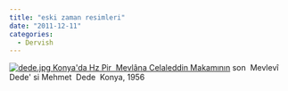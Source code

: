 ```yaml
---
title: "eski zaman resimleri"
date: "2011-12-11"
categories: 
  - Dervish
---
```


 [![dede.jpg](/uploads/2011/12/dede.jpg) Konya'da Hz Pir  Mevlâna Celaleddin Makamının](/uploads/2011/12/dede.jpg "dede.jpg") son  Mevlevî Dede' si Mehmet  Dede  Konya, 1956
